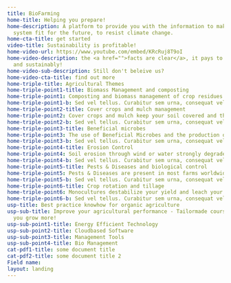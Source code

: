```yaml
---
title: BioFarming
home-title: Helping you prepare!
home-description: A platform to provide you with the information to make your farming
  system fit for the future, to resist climate change.
home-cta-title: get started
video-title: Sustainability is profitable!
home-video-url: https://www.youtube.com/embed/KRcRuj8T9oI
home-video-description: the <a href="">facts are clear</a>, it pays to grow biologically
  and sustainably!
home-video-sub-description: Still don't beleive us?
home-video-cta-title: find out more
home-triple-title: Agricultural Themes
home-triple-point1-title: Biomass Management and composting
home-triple-point1: Composting and biomass management of crop residues and/or manure are fundamental for nutrient and water-holding capacity and a healthy soil life.
home-triple-point1-b: Sed vel tellus. Curabitur sem urna, consequat vel!
home-triple-point2-title: Cover crops and mulch management
home-triple-point2: Cover crops and mulch keep your soil covered and thus maintain it moist and fertile. They also avoid erosion and as leguminous cover crops they feed your soil with extra nitrogen.
home-triple-point2-b: Sed vel tellus. Curabitur sem urna, consequat vel!
home-triple-point3-title: Beneficial microbes
home-triple-point3: The use of Beneficial Microbes and the production of compost starter and compost tea are important practices for a healthy soil life and a good soil fertility.
home-triple-point3-b: Sed vel tellus. Curabitur sem urna, consequat vel!
home-triple-point4-title: Erosion Control
home-triple-point4: Soil erosion through wind or water strongly degrades soil fertility and thus the soil’s value. Learn here what one can do about it.<br/><br/>
home-triple-point4-b: Sed vel tellus. Curabitur sem urna, consequat vel!
home-triple-point5-title: Pests & Diseases and biological control
home-triple-point5: Pests & Diseases are present in most farms worldwide, but with simple measures and practices one can reduce them significantly.<br/><br/>
home-triple-point5-b: Sed vel tellus. Curabitur sem urna, consequat vel!
home-triple-point6-title: Crop rotation and tillage
home-triple-point6: Monocultures destabilize your yield and leach your soil out. Learn about the right choice of crop rotation and how to till the soil using conservation tillage practices.
home-triple-point6-b: Sed vel tellus. Curabitur sem urna, consequat vel!
usp-title: Best practice knowhow for organic agriculture
usp-sub-title: Improve your agricultural performance - Tailormade courses to help
  you grow more!
usp-sub-point1-title: Energy Efficient Technology
usp-sub-point2-title: Cloudbased Software
usp-sub-point3-title: Management Tools
usp-sub-point4-title: Bio Management
cat-pdf1-title: some document title
cat-pdf2-title: some document title 2
Field name: 
layout: landing
---
```


